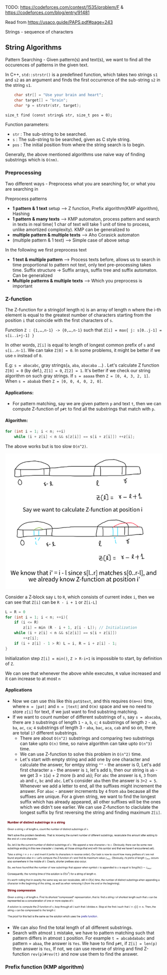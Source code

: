 TODO: https://codeforces.com/contest/1535/problem/F & https://codeforces.com/blog/entry/91481

Read from https://usaco.guide/PAPS.pdf#page=243

Strings - sequence of characters

## String Algorithms

Pattern Searching - Given pattern(s) and text(s), we want to find all the occurences of patterns in the given text.

In C++, `std::strstr()` is a predefined function, which takes two strings `s1` and `s2` as an argument and finds the first occurrence of the sub-string `s2` in the string `s1`.

```cpp
    char str[] = "Use your brain and heart";
    char target[] = "brain";
    char *p = strstr(str, target);
```

`size_t find (const string& str, size_t pos = 0);`

Function parameters:

* `str` : The sub-string to be searched.
* `s` : The sub-string to be searched, given as C style string.
* `pos` : The initial position from where the string search is to begin.

Generally, the above mentioned algorithms use naive way of finding substrings which is `O(nm)`.

### Preprocessing

Two different ways - Preprocess what you are searching for, or what you are searching in

Preprocess patterns
* **1 pattern & 1 text** setup --> Z function, Prefix algorithm(KMP algorithm), Hashing
* **1 pattern & many texts**  --> KMP automaton, process pattern and search in texts in real time( 1 char of text will take 1 unit of time to process, unlike amortized complexity). KMP can be generalized to 
* **multiple pattern & multiple texts** --> Aho Corasick automaton
* (multiple pattern & 1 text) --> Simple case of above setup

In the following we first preprocess text
* **1 text & multiple pattern** --> Process texts before, allows us to search in time proportional to pattern not text, only text pre-processing takes time. Suffix structure -> Suffix arrays, suffix tree and suffix automaton. Can be generalized 
* **Multiple patterns & multiple texts** --> Which you preprocess is important


### Z-function

The Z-function for a string(of length n) is an array of length n where the i-th element is equal to the greatest number of characters starting from the position `i` that coincide with the first characters of `s`.

Function `Z : {1,…,n-1} -> {0,…,n-1}` such that `Z[i] = max{ j: s[0..j-1] = s[i..i+j-1] }`

In other words, `Z[i]` is equal to length of longest common prefix of `s` and `s[i..n-1]`. We can take `Z[0] = 0`. In some problems, it might be better if we use `n` instead of `0`.

E.g: `s = abacabc`, gray strings(`a`, `aba`, `abacaba` ...) . Let's calculate Z function `Z[0] = 0` (by def.), `Z[1] = 0`, `Z[2] = 1`. It's better if we check our string algorithm on such gray strings. If `s = aaaaa` then `Z = [0, 4, 3, 2, 1]`. When `s = ababab` then `Z = [0, 0, 4, 0, 2, 0]`.

#### Applications:
* For pattern matching, say we are given pattern `p` and text `t`, then we can compute Z-function of `p#t` to find all the substrings that match with `p`.

#### Algorithm:

```cpp
for (int i = 1; i < n; ++i) 
    while (i + z[i] < n && s[z[i]] == s[i + z[i]]) ++z[i];
```  
	
The above works but is too slow `O(n^2)`.

![](images/astrings_2.png)

Consider a Z-block say `L` to `R`, which consists of current index `i`, then we can see that `Z[i]` can be `R - i + 1` or `Z[i-L]`

```cpp
L = R = 0
for (int i = 1; i < n; ++i){
    if (i <= R) 
        z[i] = min (R - i + 1, z[i - L]); // Initialization
    while (i + z[i] < n && s[z[i]] == s[i + z[i]]) 
        ++z[i]; 
    if (i + z[i] - 1 > R) L = i, R = i + z[i] - 1;
}
```

Initialization step `Z[i] = min()`, `Z > R-i+1` is impossible to start, by definition of `Z`.

We can see that whenever the above while executes, `R` value increased and it can increase to at most `n`

#### Applications

* Now we can use this like this `pat$text`, and this requires `O(m+n)` time, where `m = |pat|` and `n = |text|` and `O(m)` space and we no need to store `z[i]` for text, if we just want to find substring matching.
* If we want to count number of different substrings of `s`, say `s = abacaba`, there are `3` substrings of length `1` - `a`, `b`, `c`; `4` substrings of length `2` - `ab`, `ba`, `ac`, `ca`; `4` substrings of length 3 - `aba`, `bac`, `aca`, `cab` and so on, there are total `17` different substrings.
  * There are about `O(n^2)` substrings and comparing two substrings can take upto `O(n)` time, so naive algorithm can take upto `O(n^3)` time.
  * We can use Z-function to solve this problem in `O(n^2)` time.
  * Let's start with empty string and add one by one character and calculate the answer, for emtpy string `""` - the answer is 0, Let's add first character `a` - the answer is `1`, let's add `b`, then our string is `ab` - we get 3 = `1`(`a`) + 2 more (`b` and `ab`); For `abc` the answer is `6`, `3` from `ab` and `c`, `bc` and `abc`. Let's consider `aba` then the answer is `3+2 = 5`. Whenever we add a letter to end, all the suffixes might increment the answer. For `abac` - answer increments by `4` from `aba` because all the suffixes are unique. For a given string, we want to find the longest suffix which has already appeared, all other suffixes will be the ones which we didn't see earlier. We can use Z-function to claclulate the longest suffix by first reversing the string and finding maximum `Z[i]`.

![](images/astrings_3.png)

* We can also find the total length of all different substrings.
* Search with atmost `1` mistake, we have to pattern matching such that pattern differs in atmost `1` position. For example `t = abcabdababc` and pattern = `abaa`, the answer is `Yes`. We have to find `p#t`, if `Z[i] = len(p)` then answer is `Yes`, If not, we can use reverse of string and find Z-function `rev(p)#rev(t)` and now use them to find the answer.

### Prefix function (KMP algorithm)
